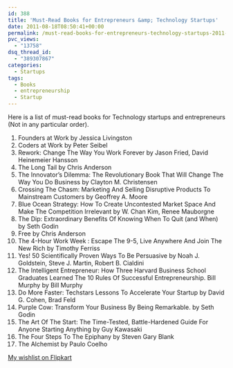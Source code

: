 ```yaml
---
id: 388
title: 'Must-Read Books for Entrepreneurs &amp; Technology Startups'
date: 2011-08-18T08:50:41+00:00
permalink: /must-read-books-for-entrepreneurs-technology-startups-2011-08.html
pvc_views:
  - "13758"
dsq_thread_id:
  - "389307867"
categories:
  - Startups
tags:
  - Books
  - entrepreneurship
  - Startup
---
```

Here is a list of must-read books for Technology startups and entrepreneurs (Not in any particular order).

  1. Founders at Work by Jessica Livingston
  2. Coders at Work by Peter Seibel
  3. Rework: Change The Way You Work Forever by Jason Fried, David Heinemeier Hansson
  4. The Long Tail by Chris Anderson
  5. The Innovator&#8217;s Dilemma: The Revolutionary Book That Will Change The Way You Do Business by Clayton M. Christensen
  6. Crossing The Chasm: Marketing And Selling Disruptive Products To Mainstream Customers by Geoffrey A. Moore
  7. Blue Ocean Strategy: How To Create Uncontested Market Space And Make The Competition Irrelevant by W. Chan Kim, Renee Mauborgne
  8. The Dip: Extraordinary Benefits Of Knowing When To Quit (and When) by Seth Godin
  9. Free by Chris Anderson
 10. The 4-Hour Work Week : Escape The 9-5, Live Anywhere And Join The New Rich by Timothy Ferriss
 11. Yes! 50 Scientifically Proven Ways To Be Persuasive by Noah J. Goldstein, Steve J. Martin, Robert B. Cialdini
 12. The Intelligent Entrepreneur: How Three Harvard Business School Graduates Learned The 10 Rules Of Successful Entrepreneurship. Bill Murphy by Bill Murphy
 13. Do More Faster: Techstars Lessons To Accelerate Your Startup by David G. Cohen, Brad Feld
 14. Purple Cow: Transform Your Business By Being Remarkable. by Seth Godin
 15. The Art Of The Start: The Time-Tested, Battle-Hardened Guide For Anyone Starting Anything by Guy Kawasaki
 16. The Four Steps To The Epiphany by Steven Gary Blank
 17. The Alchemist by Paulo Coelho

<a href="http://www.flipkart.com/wishlist/prashantp" target="_blank">My wishlist on Flipkart</a>
